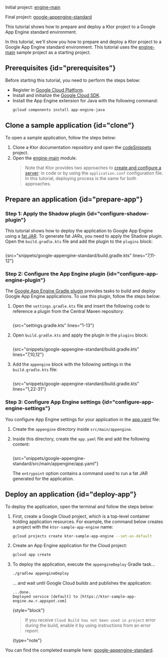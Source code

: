 [//]: # (title: Google App Engine)

<microformat>
<p>
<control>Initial project</control>: <a href="https://github.com/ktorio/ktor-documentation/tree/main/codeSnippets/snippets/engine-main">engine-main</a>
</p>
<p>
<control>Final project</control>: <a href="https://github.com/ktorio/ktor-documentation/tree/main/codeSnippets/snippets/google-appengine-standard">google-appengine-standard</a>
</p>
</microformat>

<excerpt>
This tutorial shows how to prepare and deploy a Ktor project to a Google App Engine standard environment.
</excerpt>

In this tutorial, we'll show you how to prepare and deploy a Ktor project to a Google App Engine standard environment. This tutorial uses the [engine-main](https://github.com/ktorio/ktor-documentation/tree/main/codeSnippets/snippets/engine-main) sample project as a starting project.



## Prerequisites {id="prerequisites"}
Before starting this tutorial, you need to perform the steps below:
* Register in [Google Cloud Platform](https://console.cloud.google.com/).
* Install and initialize the [Google Cloud SDK](https://cloud.google.com/sdk/docs/install).
* Install the App Engine extension for Java with the following command:
   ```Bash
   gcloud components install app-engine-java
   ```

## Clone a sample application {id="clone"}
To open a sample application, follow the steps below:
1. Clone a Ktor documentation repository and open the [codeSnippets](https://github.com/ktorio/ktor-documentation/tree/main/codeSnippets) project.
2. Open the [engine-main](https://github.com/ktorio/ktor-documentation/tree/main/codeSnippets/snippets/engine-main) module.
   > Note that Ktor provides two approaches to [create and configure a server](create_server.xml): in code or by using the `application.conf` configuration file. In this tutorial, deploying process is the same for both approaches.

## Prepare an application {id="prepare-app"}
### Step 1: Apply the Shadow plugin {id="configure-shadow-plugin"}
This tutorial shows how to deploy the application to Google App Engine using a [fat JAR](fatjar.md). To generate fat JARs, you need to apply the Shadow plugin. Open the `build.gradle.kts` file and add the plugin to the `plugins` block:
```kotlin
```
{src="snippets/google-appengine-standard/build.gradle.kts" lines="7,11-12"}


### Step 2: Configure the App Engine plugin {id="configure-app-engine-plugin"}
The [Google App Engine Gradle plugin](https://github.com/GoogleCloudPlatform/app-gradle-plugin) provides tasks to build and deploy Google App Engine applications. To use this plugin, follow the steps below:

1. Open the `settings.gradle.kts` file and insert the following code to reference a plugin from the Central Maven repository:
   ```groovy
   ```
   {src="settings.gradle.kts" lines="1-13"}

2. Open `build.gradle.kts` and apply the plugin in the `plugins` block:
   ```kotlin
   ```
   {src="snippets/google-appengine-standard/build.gradle.kts" lines="7,10,12"}

3. Add the `appengine` block with the following settings in the `build.gradle.kts` file:
   ```kotlin
   ```
   {src="snippets/google-appengine-standard/build.gradle.kts" lines="1,22-31"}


### Step 3: Configure App Engine settings {id="configure-app-engine-settings"}
You configure App Engine settings for your application in the [app.yaml](https://cloud.google.com/appengine/docs/standard/python/config/appref) file:
1. Create the `appengine` directory inside `src/main/appengine`.
2. Inside this directory, create the `app.yaml` file and add the following content:
   ```yaml
   ```
   {src="snippets/google-appengine-standard/src/main/appengine/app.yaml"}
   
   The `entrypoint` option contains a command used to run a fat JAR generated for the application.


## Deploy an application {id="deploy-app"}

To deploy the application, open the terminal and follow the steps below:

1. First, create a Google Cloud project, which is a top-level container holding application resources. For example, the command below creates a project with the `ktor-sample-app-engine` name:
   ```Bash
   gcloud projects create ktor-sample-app-engine --set-as-default
   ```
   
2. Create an App Engine application for the Cloud project:
   ```Bash
   gcloud app create
   ```

3. To deploy the application, execute the `appengineDeploy` Gradle task...
   ```Bash
   ./gradlew appengineDeploy
   ```
   ... and wait until Google Cloud builds and publishes the application:
   ```
   ...done.
   Deployed service [default] to [https://ktor-sample-app-engine.ew.r.appspot.com]
   ```
   {style="block"}
   > If you receive `Cloud Build has not been used in project` error during the build, enable it by using instructions from an error report.
   >
   {type="note"}

You can find the completed example here: [google-appengine-standard](https://github.com/ktorio/ktor-documentation/tree/main/codeSnippets/snippets/google-appengine-standard).
